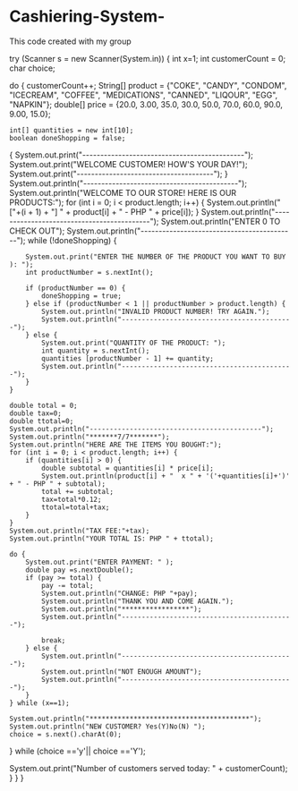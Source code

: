 # Cashiering-System-
This code created with my group

try (Scanner s = new Scanner(System.in)) {
int x=1;
int customerCount = 0;
char choice;

do {
    customerCount++;
    String[] product = {"COKE", "CANDY", "CONDOM", "ICECREAM", "COFFEE", "MEDICATIONS", "CANNED", "LIQOUR", "EGG", "NAPKIN"};
    double[] price = {20.0, 3.00, 35.0, 30.0, 50.0, 70.0, 60.0, 90.0, 9.00, 15.0};

    int[] quantities = new int[10];
    boolean doneShopping = false;
{
System.out.print("---------------------------------------------");
System.out.print("WELCOME CUSTOMER! HOW'S YOUR DAY!");
System.out.print("--------------------------------------");
}
    System.out.println("-------------------------------------------");
    System.out.println("WELCOME TO OUR STORE! HERE IS OUR PRODUCTS:");
    for (int i = 0; i < product.length; i++) {
        System.out.println("["+(i + 1) + "] " + product[i] + " - PHP " + price[i]);
    }
    System.out.println("-------------------------------------------");
    System.out.println("ENTER 0 TO CHECK OUT");
    System.out.println("-------------------------------------------");
    while (!doneShopping) {

        System.out.print("ENTER THE NUMBER OF THE PRODUCT YOU WANT TO BUY ): ");
        int productNumber = s.nextInt();

        if (productNumber == 0) {
            doneShopping = true;
        } else if (productNumber < 1 || productNumber > product.length) {
            System.out.println("INVALID PRODUCT NUMBER! TRY AGAIN.");
            System.out.println("-------------------------------------------");
        } else {
            System.out.print("QUANTITY OF THE PRODUCT: ");
            int quantity = s.nextInt();
            quantities [productNumber - 1] += quantity;
            System.out.println("-------------------------------------------");
        }
    }

    double total = 0;
    double tax=0;
    double ttotal=0;
    System.out.println("-------------------------------------------");
    System.out.println("*******7/7*******");
    System.out.println("HERE ARE THE ITEMS YOU BOUGHT:");
    for (int i = 0; i < product.length; i++) {
        if (quantities[i] > 0) {
            double subtotal = quantities[i] * price[i];
            System.out.println(product[i] + "  x " + '('+quantities[i]+')' + " - PHP " + subtotal);
            total += subtotal;
            tax=total*0.12;
            ttotal=total+tax;
        }
    }
    System.out.println("TAX FEE:"+tax);
    System.out.println("YOUR TOTAL IS: PHP " + ttotal);

    do {
        System.out.print("ENTER PAYMENT: " );
        double pay =s.nextDouble();
        if (pay >= total) {
            pay -= total;
            System.out.println("CHANGE: PHP "+pay);
            System.out.println("THANK YOU AND COME AGAIN.");
            System.out.println("*****************");
            System.out.println("-------------------------------------------");

            break;
        } else {
            System.out.println("-------------------------------------------");
            System.out.println("NOT ENOUGH AMOUNT");
            System.out.println("-------------------------------------------");
        }
    } while (x==1);

    System.out.println("****************************************");
    System.out.println("NEW CUSTOMER? Yes(Y)No(N) ");
    choice = s.next().charAt(0);

} while (choice =='y'|| choice =='Y');

System.out.print("Number of customers served today: " + customerCount);
        }
    }
}
